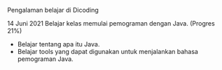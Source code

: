 Pengalaman belajar di Dicoding

14 Juni 2021
Belajar kelas memulai pemograman dengan Java. (Progres 21%)
* Belajar tentang apa itu Java.
* Belajar tools yang dapat digunakan untuk menjalankan bahasa pemograman Java.
